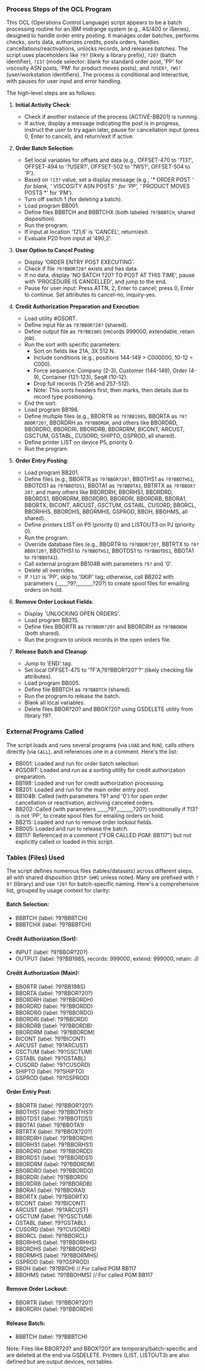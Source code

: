 ### Process Steps of the OCL Program

This OCL (Operations Control Language) script appears to be a batch processing routine for an IBM midrange system (e.g., AS/400 or iSeries), designed to handle order entry posting. It manages order batches, performs checks, sorts data, authorizes credits, posts orders, handles cancellations/reactivations, unlocks records, and releases batches. The script uses placeholders like `?9?` (likely a library prefix), `?20?` (batch identifier), `?13?` (mode selector: blank for standard order post, 'PP' for viscosity ASN posts, 'PM' for product moves posts), and `?USER?`, `?WS?` (user/workstation identifiers). The process is conditional and interactive, with pauses for user input and error handling.

The high-level steps are as follows:

1. **Initial Activity Check**:
   - Check if another instance of the process (ACTIVE-BB201) is running.
   - If active, display a message indicating the post is in progress, instruct the user to try again later, pause for cancellation input (press 0, Enter to cancel), and return/exit if active.

2. **Order Batch Selection**:
   - Set local variables for offsets and data (e.g., OFFSET-470 to '?13?', OFFSET-494 to '?USER?', OFFSET-502 to '?WS?', OFFSET-504 to 'P').
   - Based on `?13?` value, set a display message (e.g., '* ORDER POST *' for blank, '* VISCOSITY ASN POSTS *' for 'PP', '* PRODUCT MOVES POSTS *' for 'PM').
   - Turn off switch 1 (for deleting a batch).
   - Load program BB001.
   - Define files BBBTCH and BBBTCHX (both labeled `?9?BBBTCH`, shared disposition).
   - Run the program.
   - If input at location '121,6' is 'CANCEL', return/exit.
   - Evaluate P20 from input at '490,2'.

3. **User Option to Cancel Posting**:
   - Display 'ORDER ENTRY POST EXECUTING'.
   - Check if file `?9?BBOR?20?` exists and has data.
   - If no data, display 'NO BATCH ?20? TO POST AT THIS TIME', pause with 'PROCEDURE IS CANCELLED', and jump to the end.
   - Pause for user input: Press ATTN, 2, Enter to cancel; press 0, Enter to continue. Set attributes to cancel-no, inquiry-yes.

4. **Credit Authorization Preparation and Execution**:
   - Load utility #GSORT.
   - Define input file as `?9?BBOR?20?` (shared).
   - Define output file as `?9?BB198S` (records 999000, extendable, retain job).
   - Run the sort with specific parameters:
     - Sort on fields like 21A, 3X 512 N.
     - Include conditions (e.g., positions 144-149 > C000000, 10-12 = C000).
     - Force sequence: Company (2-3), Customer (144-149), Order (4-9), Container (121-123), Seq# (10-12).
     - Drop full records (1-256 and 257-512).
     - Note: This sorts headers first, then marks, then details due to record type positioning.
   - End the sort.
   - Load program BB198.
   - Define multiple files (e.g., BBORTR as `?9?BB198S`, BBORTA as `?9?BBOR?20?`, BBORDRH as `?9?BBORDH`, and others like BBORDRD, BBORDRO, BBORDRI, BBORDRB, BBORDRM, BICONT, ARCUST, GSCTUM, GSTABL, CUSORD, SHIPTO, GSPROD, all shared).
   - Define printer LIST on device P5, priority 0.
   - Run the program.

5. **Order Entry Posting**:
   - Load program BB201.
   - Define files (e.g., BBORTR as `?9?BBOR?20?`, BBOTHS1 as `?9?BBOTHS1`, BBOTDS1 as `?9?BBOTDS1`, BBOTA1 as `?9?BBOTA1`, BBTRTX as `?9?BBOX?20?`, and many others like BBORDRH, BBORHS1, BBORDRD, BBORDS1, BBORDRM, BBORDRO, BBORDRI, BBORDRB, BBORA1, BBORTX, BICONT, ARCUST, GSCTUM, GSTABL, CUSORD, BBORCL, BBORHHS, BBORDHS, BBORMHS, GSPROD, BBOH, BBOHMS, all shared).
   - Define printers LIST on P5 (priority 0) and LISTOUT3 on PJ (priority 0).
   - Run the program.
   - Override database files (e.g., BBORTR to `?9?BBOR?20?`, BBTRTX to `?9?BBOX?20?`, BBOTHS1 to `?9?BBOTHS1`, BBOTDS1 to `?9?BBOTDS1`, BBOTA1 to `?9?BBOTA1`).
   - Call external program BB104B with parameters `?9?` and '0'.
   - Delete all overrides.
   - If `?13?` is 'PP', skip to 'SKIP' tag; otherwise, call BB202 with parameters (,,,,,,,?9?,,,,,,,,,,,?20?) to create spool files for emailing orders on hold.

6. **Remove Order Lockout Fields**:
   - Display 'UNLOCKING OPEN ORDERS'.
   - Load program BB215.
   - Define files BBORTR as `?9?BBOR?20?` and BBORDRH as `?9?BBORDH` (both shared).
   - Run the program to unlock records in the open orders file.

7. **Release Batch and Cleanup**:
   - Jump to 'END' tag.
   - Set local OFFSET-475 to '?F'A,?9?BBOR?20?'?' (likely checking file attributes).
   - Load program BB005.
   - Define file BBBTCH as `?9?BBBTCH` (shared).
   - Run the program to release the batch.
   - Blank all local variables.
   - Delete files BBOR?20? and BBOX?20? using GSDELETE utility from library ?9?.

### External Programs Called

The script loads and runs several programs (via `LOAD` and `RUN`), calls others directly (via `CALL`), and references one in a comment. Here's the list:

- BB001: Loaded and run for order batch selection.
- #GSORT: Loaded and run as a sorting utility for credit authorization preparation.
- BB198: Loaded and run for credit authorization processing.
- BB201: Loaded and run for the main order entry post.
- BB104B: Called (with parameters ?9? and '0') for open order cancellation or reactivation, archiving canceled orders.
- BB202: Called (with parameters ,,,,,,,?9?,,,,,,,,,,,?20?) conditionally if ?13? is not 'PP', to create spool files for emailing orders on hold.
- BB215: Loaded and run to remove order lockout fields.
- BB005: Loaded and run to release the batch.
- BB117: Referenced in a comment ("FOR CALLED PGM: BB117") but not explicitly called or loaded in this script.

### Tables (Files) Used

The script defines numerous files (tables/datasets) across different steps, all with shared disposition (`DISP-SHR`) unless noted. Many are prefixed with `?9?` (library) and use `?20?` for batch-specific naming. Here's a comprehensive list, grouped by usage context for clarity:

#### Batch Selection:
- BBBTCH (label: ?9?BBBTCH)
- BBBTCHX (label: ?9?BBBTCH)

#### Credit Authorization (Sort):
- INPUT (label: ?9?BBOR?20?)
- OUTPUT (label: ?9?BB198S, records: 999000, extend: 999000, retain: J)

#### Credit Authorization (Main):
- BBORTR (label: ?9?BB198S)
- BBORTA (label: ?9?BBOR?20?)
- BBORDRH (label: ?9?BBORDH)
- BBORDRD (label: ?9?BBORDD)
- BBORDRO (label: ?9?BBORDO)
- BBORDRI (label: ?9?BBORDI)
- BBORDRB (label: ?9?BBORDB)
- BBORDRM (label: ?9?BBORDM)
- BICONT (label: ?9?BICONT)
- ARCUST (label: ?9?ARCUST)
- GSCTUM (label: ?9?GSCTUM)
- GSTABL (label: ?9?GSTABL)
- CUSORD (label: ?9?CUSORD)
- SHIPTO (label: ?9?SHIPTO)
- GSPROD (label: ?9?GSPROD)

#### Order Entry Post:
- BBORTR (label: ?9?BBOR?20?)
- BBOTHS1 (label: ?9?BBOTHS1)
- BBOTDS1 (label: ?9?BBOTDS1)
- BBOTA1 (label: ?9?BBOTA1)
- BBTRTX (label: ?9?BBOX?20?)
- BBORDRH (label: ?9?BBORDH)
- BBORHS1 (label: ?9?BBORHS1)
- BBORDRD (label: ?9?BBORDD)
- BBORDS1 (label: ?9?BBORDS1)
- BBORDRM (label: ?9?BBORDM)
- BBORDRO (label: ?9?BBORDO)
- BBORDRI (label: ?9?BBORDI)
- BBORDRB (label: ?9?BBORDB)
- BBORA1 (label: ?9?BBORA1)
- BBORTX (label: ?9?BBORTX)
- BICONT (label: ?9?BICONT)
- ARCUST (label: ?9?ARCUST)
- GSCTUM (label: ?9?GSCTUM)
- GSTABL (label: ?9?GSTABL)
- CUSORD (label: ?9?CUSORD)
- BBORCL (label: ?9?BBORCL)
- BBORHHS (label: ?9?BBORHHS)
- BBORDHS (label: ?9?BBORDHS)
- BBORMHS (label: ?9?BBORMHS)
- GSPROD (label: ?9?GSPROD)
- BBOH (label: ?9?BBOH)  // For called PGM BB117
- BBOHMS (label: ?9?BBOHMS)  // For called PGM BB117

#### Remove Order Lockout:
- BBORTR (label: ?9?BBOR?20?)
- BBORDRH (label: ?9?BBORDH)

#### Release Batch:
- BBBTCH (label: ?9?BBBTCH)

Note: Files like BBOR?20? and BBOX?20? are temporary/batch-specific and are deleted at the end via GSDELETE. Printers (LIST, LISTOUT3) are also defined but are output devices, not tables.
